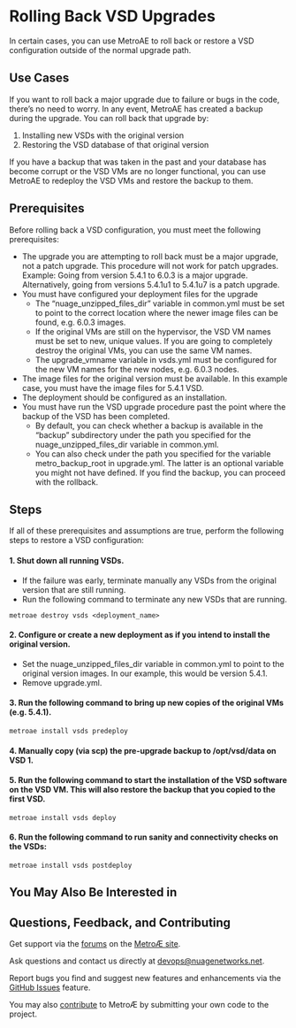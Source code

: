 # Rolling Back VSD Upgrades
In certain cases, you can use MetroAE to roll back or restore a VSD configuration outside of the normal upgrade path. 

## Use Cases

If you want to roll back a major upgrade due to failure or bugs in the code, there’s no need to worry. In any event, MetroAE has created a backup during the upgrade. You can roll back that upgrade by: 
  1. Installing new VSDs with the original version 
  2. Restoring the VSD database of that original version
  
If you have a backup that was taken in the past and your database has become corrupt or the VSD VMs are no longer functional, you can use MetroAE to redeploy the VSD VMs and restore the backup to them. 


## Prerequisites

Before rolling back a VSD configuration, you must meet the following prerequisites: 

* The upgrade you are attempting to roll back must be a major upgrade, not a patch upgrade. This procedure will not work for patch upgrades.
Example: Going from version 5.4.1 to 6.0.3 is a major upgrade. Alternatively, going from versions 5.4.1u1 to 5.4.1u7 is a patch upgrade.
* You must have configured your deployment files for the upgrade
  * The “nuage_unzipped_files_dir” variable in common.yml must be set to point to the correct location where the newer image files can be found, e.g. 6.0.3 images.
  * If the original VMs are still on the hypervisor, the VSD VM names must be set to new, unique values. If you are going to completely destroy the original VMs, you can use the same VM names.
  * The upgrade_vmname variable in vsds.yml must be configured for the new VM names for the new nodes, e.g. 6.0.3 nodes.  
* The image files for the original version must be available. In this example case, you must have the image files for 5.4.1 VSD. 
* The deployment should be configured as an installation.
* You must have run the VSD upgrade procedure past the point where the backup of the VSD has been completed. 
  * By default, you can check whether a backup is available in the “backup” subdirectory under the path you specified for the nuage_unzipped_files_dir variable in common.yml. 
  * You can also check under the path you specified for the variable metro_backup_root in upgrade.yml. The latter is an optional variable you might not have defined. If you find the backup, you can proceed with the rollback.
  
## Steps 

If all of these prerequisites and assumptions are true, perform the following steps to restore a VSD configuration: 

#### 1. Shut down all running VSDs. 
   * If the failure was early, terminate manually any VSDs from the original version that are still running.
   * Run the following command to terminate any new VSDs that are running. 
   ````
   metroae destroy vsds <deployment_name>
   ````
  
#### 2. Configure or create a new deployment as if you intend to install the original version. 
  * Set the nuage_unzipped_files_dir variable in common.yml to point to the original version images. In our example, this would be version 5.4.1.
  * Remove upgrade.yml.
  
#### 3. Run the following command to bring up new copies of the original VMs (e.g. 5.4.1).
````
metroae install vsds predeploy
````

#### 4. Manually copy (via scp) the pre-upgrade backup to /opt/vsd/data on VSD 1.


#### 5. Run the following command to start the installation of the VSD software on the VSD VM. This will also restore the backup that you copied to the first VSD.
````
metroae install vsds deploy
````

#### 6. Run the following command to run sanity and connectivity checks on the VSDs: 
````
metroae install vsds postdeploy
````


## You May Also Be Interested in


## Questions, Feedback, and Contributing
Get support via the [forums](https://devops.nuagenetworks.net/forum/) on the [MetroÆ site](https://devops.nuagenetworks.net/).

Ask questions and contact us directly at [devops@nuagenetworks.net](mailto:deveops@nuagenetworks.net "send email to nuage-metro project").

Report bugs you find and suggest new features and enhancements via the [GitHub Issues](https://github.com/nuagenetworks/nuage-metro/issues "nuage-metro issues") feature.

You may also [contribute](../CONTRIBUTING.md) to MetroÆ by submitting your own code to the project.

